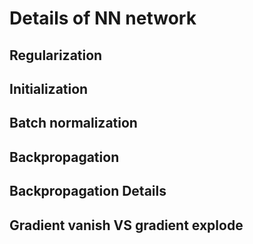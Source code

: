 # Details of NN network

## Regularization



## Initialization



## Batch normalization



## Backpropagation



## Backpropagation Details



## Gradient vanish VS gradient explode
